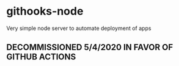 # githooks-node
Very simple node server to automate deployment of apps

## **DECOMMISSIONED 5/4/2020 IN FAVOR OF GITHUB ACTIONS**

